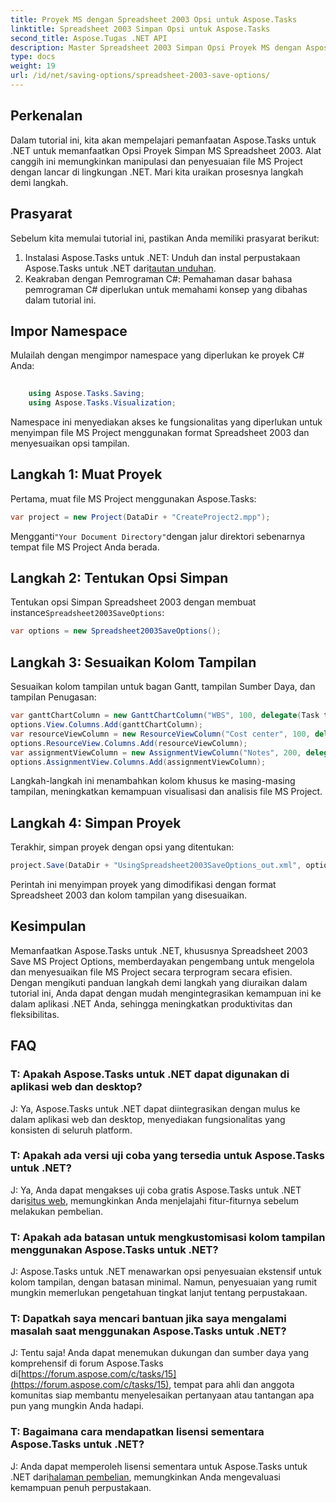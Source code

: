 ```yaml
---
title: Proyek MS dengan Spreadsheet 2003 Opsi untuk Aspose.Tasks
linktitle: Spreadsheet 2003 Simpan Opsi untuk Aspose.Tasks
second_title: Aspose.Tugas .NET API
description: Master Spreadsheet 2003 Simpan Opsi Proyek MS dengan Aspose.Tasks untuk .NET. Sesuaikan dan simpan file MS Project dengan lancar secara terprogram.
type: docs
weight: 19
url: /id/net/saving-options/spreadsheet-2003-save-options/
---
```

## Perkenalan
Dalam tutorial ini, kita akan mempelajari pemanfaatan Aspose.Tasks untuk .NET untuk memanfaatkan Opsi Proyek Simpan MS Spreadsheet 2003. Alat canggih ini memungkinkan manipulasi dan penyesuaian file MS Project dengan lancar di lingkungan .NET. Mari kita uraikan prosesnya langkah demi langkah.
## Prasyarat
Sebelum kita memulai tutorial ini, pastikan Anda memiliki prasyarat berikut:
1.  Instalasi Aspose.Tasks untuk .NET: Unduh dan instal perpustakaan Aspose.Tasks untuk .NET dari[tautan unduhan](https://releases.aspose.com/tasks/net/).
2. Keakraban dengan Pemrograman C#: Pemahaman dasar bahasa pemrograman C# diperlukan untuk memahami konsep yang dibahas dalam tutorial ini.

## Impor Namespace
Mulailah dengan mengimpor namespace yang diperlukan ke proyek C# Anda:
```csharp
    
    using Aspose.Tasks.Saving;
    using Aspose.Tasks.Visualization;
```
Namespace ini menyediakan akses ke fungsionalitas yang diperlukan untuk menyimpan file MS Project menggunakan format Spreadsheet 2003 dan menyesuaikan opsi tampilan.
## Langkah 1: Muat Proyek
Pertama, muat file MS Project menggunakan Aspose.Tasks:
```csharp
var project = new Project(DataDir + "CreateProject2.mpp");
```
 Mengganti`"Your Document Directory"`dengan jalur direktori sebenarnya tempat file MS Project Anda berada.
## Langkah 2: Tentukan Opsi Simpan
 Tentukan opsi Simpan Spreadsheet 2003 dengan membuat instance`Spreadsheet2003SaveOptions`:
```csharp
var options = new Spreadsheet2003SaveOptions();
```
## Langkah 3: Sesuaikan Kolom Tampilan
Sesuaikan kolom tampilan untuk bagan Gantt, tampilan Sumber Daya, dan tampilan Penugasan:
```csharp
var ganttChartColumn = new GanttChartColumn("WBS", 100, delegate(Task task) { return task.Get(Tsk.WBS); });
options.View.Columns.Add(ganttChartColumn);
var resourceViewColumn = new ResourceViewColumn("Cost center", 100, delegate(Resource resource) { return resource.Get(Rsc.CostCenter); });
options.ResourceView.Columns.Add(resourceViewColumn);
var assignmentViewColumn = new AssignmentViewColumn("Notes", 200, delegate(ResourceAssignment assignment) { return assignment.Get(Asn.NotesText); });
options.AssignmentView.Columns.Add(assignmentViewColumn);
```
Langkah-langkah ini menambahkan kolom khusus ke masing-masing tampilan, meningkatkan kemampuan visualisasi dan analisis file MS Project.
## Langkah 4: Simpan Proyek
Terakhir, simpan proyek dengan opsi yang ditentukan:
```csharp
project.Save(DataDir + "UsingSpreadsheet2003SaveOptions_out.xml", options);
```
Perintah ini menyimpan proyek yang dimodifikasi dengan format Spreadsheet 2003 dan kolom tampilan yang disesuaikan.

## Kesimpulan
Memanfaatkan Aspose.Tasks untuk .NET, khususnya Spreadsheet 2003 Save MS Project Options, memberdayakan pengembang untuk mengelola dan menyesuaikan file MS Project secara terprogram secara efisien. Dengan mengikuti panduan langkah demi langkah yang diuraikan dalam tutorial ini, Anda dapat dengan mudah mengintegrasikan kemampuan ini ke dalam aplikasi .NET Anda, sehingga meningkatkan produktivitas dan fleksibilitas.

## FAQ
### T: Apakah Aspose.Tasks untuk .NET dapat digunakan di aplikasi web dan desktop?
J: Ya, Aspose.Tasks untuk .NET dapat diintegrasikan dengan mulus ke dalam aplikasi web dan desktop, menyediakan fungsionalitas yang konsisten di seluruh platform.
### T: Apakah ada versi uji coba yang tersedia untuk Aspose.Tasks untuk .NET?
J: Ya, Anda dapat mengakses uji coba gratis Aspose.Tasks untuk .NET dari[situs web](https://releases.aspose.com/), memungkinkan Anda menjelajahi fitur-fiturnya sebelum melakukan pembelian.
### T: Apakah ada batasan untuk mengkustomisasi kolom tampilan menggunakan Aspose.Tasks untuk .NET?
J: Aspose.Tasks untuk .NET menawarkan opsi penyesuaian ekstensif untuk kolom tampilan, dengan batasan minimal. Namun, penyesuaian yang rumit mungkin memerlukan pengetahuan tingkat lanjut tentang perpustakaan.
### T: Dapatkah saya mencari bantuan jika saya mengalami masalah saat menggunakan Aspose.Tasks untuk .NET?
 J: Tentu saja! Anda dapat menemukan dukungan dan sumber daya yang komprehensif di forum Aspose.Tasks di[https://forum.aspose.com/c/tasks/15](https://forum.aspose.com/c/tasks/15), tempat para ahli dan anggota komunitas siap membantu menyelesaikan pertanyaan atau tantangan apa pun yang mungkin Anda hadapi.
### T: Bagaimana cara mendapatkan lisensi sementara Aspose.Tasks untuk .NET?
 J: Anda dapat memperoleh lisensi sementara untuk Aspose.Tasks untuk .NET dari[halaman pembelian](https://purchase.aspose.com/temporary-license/), memungkinkan Anda mengevaluasi kemampuan penuh perpustakaan.